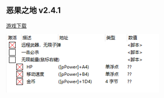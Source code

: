 ## 恶果之地 v2.4.1

[游戏下载](https://igg-games.com/juicy-298112248-realm-free-download.html)

![](./images/2021-01-13-13-22-49.png)